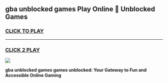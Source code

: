 
## gba unblocked games Play Online 👋 Unblocked Games
<h3>
<a href="https://premium.freeplayer.one?title=gba_unblocked_games&ref=19F">CLICK TO PLAY</a></h3>
<hr>

<h3>
<a href="https://premium.freeplayer.one?title=gba_unblocked_games&ref=19F">CLICK 2 PLAY</a>
  
</h3>

<a href="https://premium.freeplayer.one?title=gba_unblocked_games&ref=19F"><img src="https://clearcache.store/games.png"></a>


**gba unblocked games games unblocked: Your Gateway to Fun and Accessible Online Gaming**
